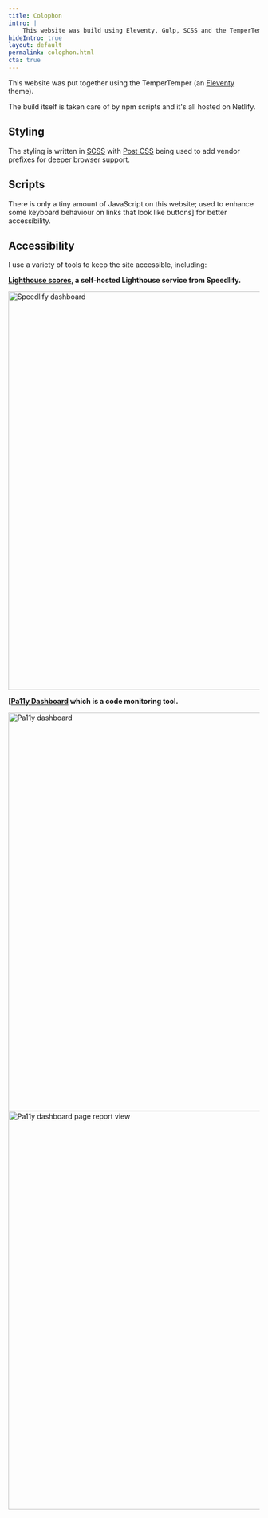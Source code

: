 ```yaml
---
title: Colophon
intro: |
    This website was build using Eleventy, Gulp, SCSS and the TemperTemper theme.
hideIntro: true
layout: default
permalink: colophon.html
cta: true
---
```


This website was put together using the TemperTemper (an [Eleventy](https://www.11ty.dev/) theme). 

The build itself is taken care of by npm scripts and it's all hosted on Netlify.

## Styling

The styling is written in [SCSS](https://sass-lang.com) with [Post CSS](https://postcss.org) being used to add vendor prefixes for deeper browser support.


## Scripts

There is only a tiny amount of JavaScript on this website; used to enhance some keyboard behaviour on links that look like buttons] for better accessibility.

## Accessibility

I use a variety of tools to keep the site accessible, including:

**[Lighthouse scores](https://elegant-biscotti-25e1e9.netlify.app/jaffamonkey-website), a self-hosted Lighthouse service from Speedlify.**

<picture>
    <img src="/assets/img/speedlify.png" alt="Speedlify dashboard" width="800" loading="lazy" decoding="async" />
</picture>


**[[Pa11y Dashboard](https://github.com/pa11y/pa11y-dashboard) which is a code monitoring tool.**

<picture>
    <img src="/assets/img/pa11y1.png" alt="Pa11y dashboard" width="800" loading="lazy" decoding="async" />
</picture>

<picture>
    <img src="/assets/img/pa11y2.png" alt="Pa11y dashboard page report view" width="800" loading="lazy" decoding="async" />
</picture>
